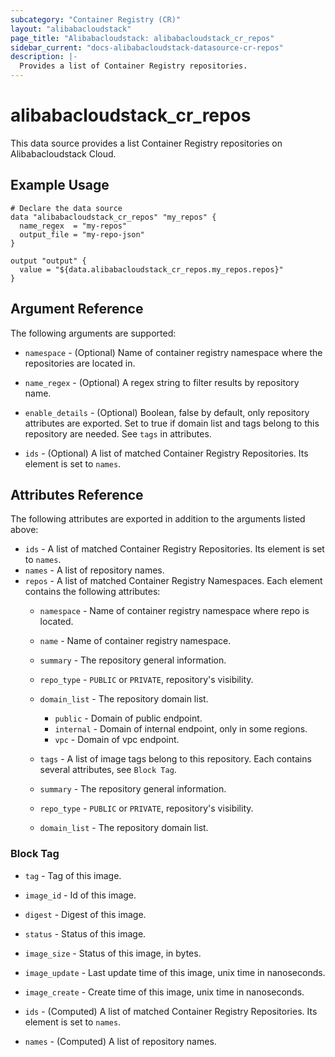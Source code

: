 ```yaml
---
subcategory: "Container Registry (CR)"
layout: "alibabacloudstack"
page_title: "Alibabacloudstack: alibabacloudstack_cr_repos"
sidebar_current: "docs-alibabacloudstack-datasource-cr-repos"
description: |-
  Provides a list of Container Registry repositories.
---
```


# alibabacloudstack_cr_repos

This data source provides a list Container Registry repositories on Alibabacloudstack Cloud.



## Example Usage

```
# Declare the data source
data "alibabacloudstack_cr_repos" "my_repos" {
  name_regex  = "my-repos"
  output_file = "my-repo-json"
}

output "output" {
  value = "${data.alibabacloudstack_cr_repos.my_repos.repos}"
}
```

## Argument Reference

The following arguments are supported:

* `namespace` - (Optional) Name of container registry namespace where the repositories are located in.
* `name_regex` - (Optional) A regex string to filter results by repository name.
* `enable_details` - (Optional) Boolean, false by default, only repository attributes are exported. Set to true if domain list and tags belong to this repository are needed. See `tags` in attributes.


* `ids` - (Optional) A list of matched Container Registry Repositories. Its element is set to `names`. 

## Attributes Reference

The following attributes are exported in addition to the arguments listed above:

* `ids` - A list of matched Container Registry Repositories. Its element is set to `names`.
* `names` - A list of repository names.
* `repos` - A list of matched Container Registry Namespaces. Each element contains the following attributes:
  * `namespace` - Name of container registry namespace where repo is located.
  * `name` - Name of container registry namespace.
  * `summary` - The repository general information.
  * `repo_type` - `PUBLIC` or `PRIVATE`, repository's visibility.
  * `domain_list` - The repository domain list.
    * `public` - Domain of public endpoint.
    * `internal` - Domain of internal endpoint, only in some regions.
    * `vpc` - Domain of vpc endpoint.
  * `tags` - A list of image tags belong to this repository. Each contains several attributes, see `Block Tag`.

  * `summary` - The repository general information. 
  * `repo_type` - `PUBLIC` or `PRIVATE`, repository's visibility. 
  * `domain_list` - The repository domain list. 

### Block Tag

* `tag` - Tag of this image.
* `image_id` - Id of this image.
* `digest` - Digest of this image.
* `status` - Status of this image.
* `image_size` - Status of this image, in bytes.
* `image_update` - Last update time of this image, unix time in nanoseconds.
* `image_create` - Create time of this image, unix time in nanoseconds.

* `ids` - (Computed) A list of matched Container Registry Repositories. Its element is set to `names`.
* `names` - (Computed) A list of repository names.